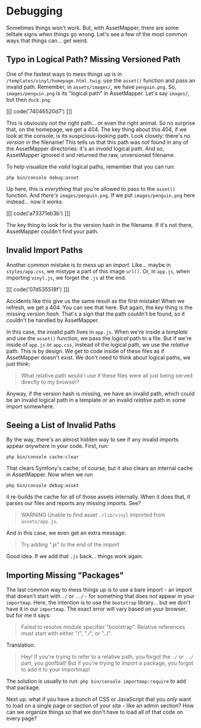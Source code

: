 # Debugging

Sometimes things won't work. But, with AssetMapper, there are some telltale signs
when things go wrong. Let's see a few of the most common ways that things can...
get weird.

## Typo in Logical Path? Missing Versioned Path

One of the fastest ways to mess things up is in
`/templates/vinyl/homepage.html.twig`: use the `asset()` function and pass
an invalid path. Remember, in `assets/images/`, we have `penguin.png`. So,
`images/penguin.png` is its "logical path" in AssetMapper. Let's say `images/`,
but then `duck.png`.

[[[ code('74046520d7') ]]]

This is obviously not the right path... or even the right animal. So no surprise that,
on the homepage, we get a 404. The key thing about this 404, if we look at the
console, is its suspicious-looking path. Look closely: there's no *version* in the
filename! This tells us that this path was *not* found in any of the AssetMapper
directories: it's an *invalid* logical path. And so, AssetMapper ignored it and
returned  the raw, unversioned filename.

To help visualize the *valid* logical paths, remember that you can run:

```terminal
php bin/console debug:asset
```

Up here, this is *everything* that you're allowed to pass to the `asset()` function.
And *there's* `images/penguin.png`. If we put `images/penguin.png` here
instead... now it *works*.

[[[ code('a73371eb3b') ]]]

The key thing to look for is the version hash in the filename. If it's not there,
AssetMapper couldn't find your path.

## Invalid Import Paths

Another common mistake is to mess up an *import*. Like... maybe in
`styles/app.css`, we mistype a part of this image `url()`. Or, in `app.js`,
when importing `vinyl.js`, we forget the `.js` at the end.

[[[ code('07d535518f') ]]]

Accidents like this give us the same result as the first mistake! When we refresh,
we get a 404. You can see that here. But again, the *key* thing
is the missing *version hash*. That's a sign that the path couldn't be found, so
it couldn't be handled by AssetMapper.

In this case, the invalid path lives in `app.js`. When we're inside a *template*
and use the `asset()` function, we pass the *logical* path to a file. But if we're
inside of `app.js` or `app.css`, instead of the logical path, we use the
*relative* path. This is by design. We get to code inside of these files as if
AssetMapper doesn't exist. We don't need to think about logical paths, we
just think:

> What relative path would I use if these files were all just being served directly
> to my browser?

Anyway, if the version hash is missing, we have an invalid path, which could be
an invalid logical path in a template *or* an invalid *relative* path in some
import somewhere.

## Seeing a List of Invalid Paths

By the way, there's an almost hidden way to see if any invalid imports appear
*anywhere* in your code. First, run:

```terminal
php bin/console cache:clear
```

That clears Symfony's cache, of course, but it also clears an internal cache in
AssetMapper. Now when we run

```terminal
php bin/console debug:asset
```

it re-builds the cache for all of those assets internally. When it does that, it
parses our files and reports any missing imports. See?

> WARNING Unable to find asset `./lib/vinyl` imported from `assets/app.js`.

And in this case, we even get an extra message:

> Try adding ".js" to the end of the import

Good idea. If we add that `.js` back... things work again.

## Importing Missing "Packages"

The last common way to mess things up is to use a bare import - an import that doesn't
start with `./` or `../` - for something that does *not* appear in your `importmap`.
Here, the intention is to use the `bootstrap` library... but we don't have it in
our `importmap`. The exact error will vary based on your browser, but for me it says:

> Failed to resolve module specifier "bootstrap". Relative references must start with
> either "/", "./", or "../".

Translation:

> Hey! If you're trying to refer to a relative path, you forgot the `./` or `../`
> part, you goofball! But if you're trying to import a package, you forgot to
> add it to your importmap!

The solution is usually to run: `php bin/console importmap:require` to add
that package.

Next up: what if you have a bunch of CSS or JavaScript that you *only* want to
load on a single page or section of your site - like an admin section? How can
we organize things so that we don't have to load all of that code on every page?
